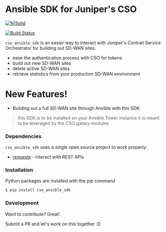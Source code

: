 # Ansible SDK for Juniper's CSO

[![N|Solid](https://contrail-juniper.net/assets/images/background/icon_juniper_logo_white.svg)](https://www.juniper.net/us/en/products-services/sdn/contrail/contrail-service-orchestration/)

[![Build Status](https://travis-ci.org/joemccann/dillinger.svg?branch=master)](https://travis-ci.org/joemccann/dillinger)

`cso_ansible_sdk` is an easier way to interact with Juniper's Contrail Service Orchestrator for building out SD-WAN sites.

  - ease the authentication process with CSO for tokens
  - build out new SD-WAN sites
  - delete active SD-WAN sites
  - retrieve statistics from your production SD-WAN environment

# New Features!

  - Building out a full SD-WAN site through Ansible with this SDK


> this SDK is to be installed on your Ansible Tower instance
> it is meant to be leveraged by the CSO galaxy modules

### Dependencies

`cso_ansible_sdk` uses a single open source project to work properly:

* [requests](https://pypi.org/project/requests/) - interact with REST APIs

### Installation

Python packages are installed with the pip command

```sh
$ pip install cso_ansible_sdk
```



### Development

Want to contribute? Great!

Submit a PR and let's work on this together :D 